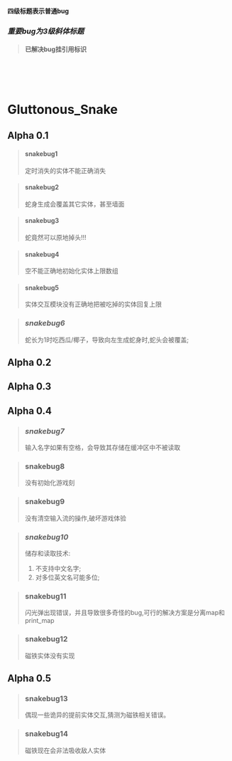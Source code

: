 #### 四级标题表示普通bug
### *重要bug为3级斜体标题*
>#### 已解决bug挂引用标识
<br><br><br>


# Gluttonous_Snake   
## Alpha 0.1

>#### snakebug1  
>定时消失的实体不能正确消失

>#### snakebug2  
>蛇身生成会覆盖其它实体，甚至墙面

>#### snakebug3  
>蛇竟然可以原地掉头!!!

>#### snakebug4  
>空不能正确地初始化实体上限数组

>#### snakebug5  
>实体交互模块没有正确地把被吃掉的实体回复上限


>### *snakebug6*  
>蛇长为1时吃西瓜/椰子，导致向左生成蛇身时,蛇头会被覆盖;

## Alpha 0.2

## Alpha 0.3

## Alpha 0.4

>### *snakebug7*
>输入名字如果有空格，会导致其存储在缓冲区中不被读取

>### snakebug8
>没有初始化游戏刻

>### snakebug9
>没有清空输入流的操作,破坏游戏体验

>### *snakebug10*
>储存和读取技术:
>1. 不支持中文名字;
>2. 对多位英文名可能多位;

>### snakebug11
>闪光弹出现错误，并且导致很多奇怪的bug,可行的解决方案是分离map和print_map

>### snakebug12
>磁铁实体没有实现

## Alpha 0.5

>### snakebug13
>偶现一些诡异的提前实体交互,猜测为磁铁相关错误。

>### snakebug14
>磁铁现在会非法吸收敌人实体


